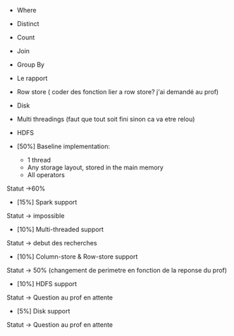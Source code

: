- Where
- Distinct 
- Count
- Join 
- Group By
- Le rapport
- Row store ( coder des fonction lier a row store? j'ai demandé au prof)
- Disk 
- Multi threadings (faut que tout soit fini sinon ca va etre relou) 
- HDFS 

- [50%] Baseline implementation:
    - 1 thread
    - Any storage layout, stored in the main memory
    - All operators

Statut ->60%

- [15%] Spark support

Statut -> impossible

- [10%] Multi-threaded support

Statut -> debut des recherches 

- [10%] Column-store & Row-store support

Statut -> 50% (changement de perimetre en fonction de la reponse du prof)

- [10%] HDFS support

Statut -> Question au prof en attente

- [5%]  Disk support

Statut -> Question au prof en attente